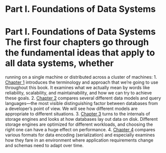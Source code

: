 # Part I. Foundations of Data Systems

# Part I. Foundations of Data Systems The first four chapters go through the fundamental ideas that apply to all data systems, whether
running on a single machine or distributed across a cluster of machines: 1.  [Chapter 1](ch01.html#ch_introduction) introduces the terminology and approach
        that we’re going to use throughout this book. It examines what we actually mean by
        words like reliability, scalability, and maintainability, and how
        we can try to achieve these goals. 2.  [Chapter 2](ch02.html#ch_datamodels) compares several different data models and
        query languages—the most visible distinguishing factor between databases from a
        developer’s point of view. We will see how different models are appropriate to
        different situations. 3.  [Chapter 3](ch03.html#ch_storage) turns to the internals of storage engines and
        looks at how databases lay out data on disk. Different storage engines are optimized for
        different workloads, and choosing the right one can have a huge effect on performance. 4.  [Chapter 4](ch04.html#ch_encoding) compares various formats for data encoding
        (serialization) and especially examines how they fare in an environment where application
        requirements change and schemas need to adapt over time.